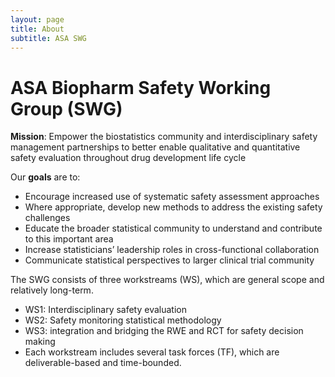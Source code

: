 ```yaml
---
layout: page
title: About
subtitle: ASA SWG
---
```


# ASA Biopharm Safety Working Group (SWG)

**Mission**:  Empower the biostatistics community and interdisciplinary safety management partnerships  to better enable qualitative and quantitative safety evaluation throughout drug development life cycle

Our **goals** are to:

- Encourage increased use of systematic safety assessment approaches
- Where appropriate, develop new methods to address the existing safety challenges
- Educate the broader statistical community to understand and contribute to this important area
- Increase statisticians’ leadership roles in cross-functional collaboration
- Communicate statistical perspectives to larger clinical trial community

The SWG consists of three workstreams (WS), which are general scope and relatively long-term.

- WS1: Interdisciplinary safety evaluation 
- WS2: Safety monitoring statistical methodology
- WS3: integration and bridging the RWE and RCT for safety decision making
- Each workstream includes several task forces (TF), which are deliverable-based and time-bounded.


